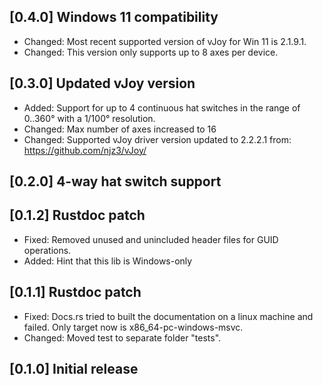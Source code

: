 ## [0.4.0] Windows 11 compatibility
- Changed: Most recent supported version of vJoy for Win 11 is 2.1.9.1.
- Changed: This version only supports up to 8 axes per device.

## [0.3.0] Updated vJoy version
- Added: Support for up to 4 continuous hat switches in the range of 0..360° with a 1/100° resolution.
- Changed: Max number of axes increased to 16
- Changed: Supported vJoy driver version updated to 2.2.2.1 from: https://github.com/njz3/vJoy/

## [0.2.0] 4-way hat switch support

## [0.1.2] Rustdoc patch
- Fixed: Removed unused and unincluded header files for GUID operations.
- Added: Hint that this lib is Windows-only

## [0.1.1] Rustdoc patch
- Fixed: Docs.rs tried to built the documentation on a linux machine and failed. Only target now is x86_64-pc-windows-msvc.
- Changed: Moved test to separate folder "tests".

## [0.1.0] Initial release